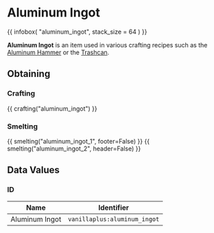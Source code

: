 # Aluminum Ingot

{{ infobox(
  "aluminum_ingot",
  stack_size = 64
) }}

**Aluminum Ingot** is an item used in various crafting recipes such as the [Aluminum Hammer](aluminum_hammer.md) or the [Trashcan](../furniture/trashcan.md).

## Obtaining

### Crafting

{{ crafting("aluminum_ingot") }}

### Smelting

{{ smelting("aluminum_ingot_1", footer=False) }}
{{ smelting("aluminum_ingot_2", header=False) }}

## Data Values

### ID

| Name           | Identifier                   |
|----------------|------------------------------|
| Aluminum Ingot | `vanillaplus:aluminum_ingot` |